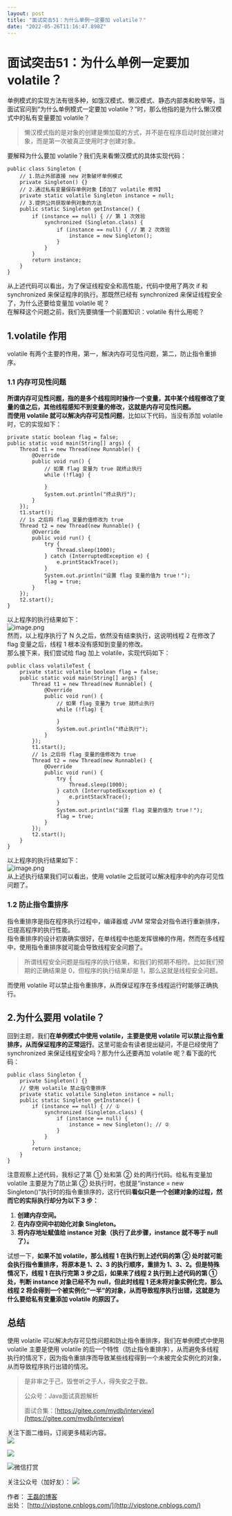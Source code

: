 ```yaml
---
layout: post
title: "面试突击51：为什么单例一定要加 volatile？"
date: "2022-05-26T11:16:47.898Z"
---
```

面试突击51：为什么单例一定要加 volatile？
==========================

单例模式的实现方法有很多种，如饿汉模式、懒汉模式、静态内部类和枚举等，当面试官问到“为什么单例模式一定要加 volatile？”时，那么他指的是为什么懒汉模式中的私有变量要加 volatile？

> 懒汉模式指的是对象的创建是懒加载的方式，并不是在程序启动时就创建对象，而是第一次被真正使用时才创建对象。

要解释为什么要加 volatile？我们先来看懒汉模式的具体实现代码：

    public class Singleton {
        // 1.防止外部直接 new 对象破坏单例模式
        private Singleton() {}
        // 2.通过私有变量保存单例对象【添加了 volatile 修饰】
        private static volatile Singleton instance = null;
        // 3.提供公共获取单例对象的方法
        public static Singleton getInstance() {
            if (instance == null) { // 第 1 次效验
                synchronized (Singleton.class) {
                    if (instance == null) { // 第 2 次效验
                        instance = new Singleton(); 
                    }
                }
            }
            return instance;
        }
    }
    

从上述代码可以看出，为了保证线程安全和高性能，代码中使用了两次 if 和 synchronized 来保证程序的执行。那既然已经有 synchronized 来保证线程安全了，为什么还要给变量加 volatile 呢？  
在解释这个问题之前，我们先要搞懂一个前置知识：volatile 有什么用呢？

1.volatile 作用
-------------

volatile 有两个主要的作用，第一，解决内存可见性问题，第二，防止指令重排序。

### 1.1 内存可见性问题

**所谓内存可见性问题，指的是多个线程同时操作一个变量，其中某个线程修改了变量的值之后，其他线程感知不到变量的修改，这就是内存可见性问题。**  
**而使用 volatile 就可以解决内存可见性问题**，比如以下代码，当没有添加 volatile 时，它的实现如下：

    private static boolean flag = false;
    public static void main(String[] args) {
        Thread t1 = new Thread(new Runnable() {
            @Override
            public void run() {
                // 如果 flag 变量为 true 就终止执行
                while (!flag) {
    
                }
                System.out.println("终止执行");
            }
        });
        t1.start();
        // 1s 之后将 flag 变量的值修改为 true
        Thread t2 = new Thread(new Runnable() {
            @Override
            public void run() {
                try {
                    Thread.sleep(1000);
                } catch (InterruptedException e) {
                    e.printStackTrace();
                }
                System.out.println("设置 flag 变量的值为 true！");
                flag = true;
            }
        });
        t2.start();
    }
    

以上程序的执行结果如下：  
![image.png](https://cdn.nlark.com/yuque/0/2022/png/92791/1650458547207-82d75caf-c3a0-4934-a83e-af74bb269a1d.png#clientId=uebca8d07-ffcb-4&crop=0&crop=0&crop=1&crop=1&from=paste&height=234&id=u0d791ef0&margin=%5Bobject%20Object%5D&name=image.png&originHeight=467&originWidth=1738&originalType=binary&ratio=1&rotation=0&showTitle=false&size=51096&status=done&style=none&taskId=uffc6d906-eb4a-4e2e-8681-2fc0a2f1d3a&title=&width=869)  
然而，以上程序执行了 N 久之后，依然没有结束执行，这说明线程 2 在修改了 flag 变量之后，线程 1 根本没有感知到变量的修改。  
那么接下来，我们尝试给 flag 加上 volatile，实现代码如下：

    public class volatileTest {
        private static volatile boolean flag = false;
        public static void main(String[] args) {
            Thread t1 = new Thread(new Runnable() {
                @Override
                public void run() {
                    // 如果 flag 变量为 true 就终止执行
                    while (!flag) {
    
                    }
                    System.out.println("终止执行");
                }
            });
            t1.start();
            // 1s 之后将 flag 变量的值修改为 true
            Thread t2 = new Thread(new Runnable() {
                @Override
                public void run() {
                    try {
                        Thread.sleep(1000);
                    } catch (InterruptedException e) {
                        e.printStackTrace();
                    }
                    System.out.println("设置 flag 变量的值为 true！");
                    flag = true;
                }
            });
            t2.start();
        }
    }
    

以上程序的执行结果如下：  
![image.png](https://cdn.nlark.com/yuque/0/2022/png/92791/1650458765573-e1fb8e93-21cb-4b17-9e55-a8021bb1aeb4.png#clientId=uebca8d07-ffcb-4&crop=0&crop=0&crop=1&crop=1&from=paste&height=236&id=u5d404467&margin=%5Bobject%20Object%5D&name=image.png&originHeight=471&originWidth=1785&originalType=binary&ratio=1&rotation=0&showTitle=false&size=61785&status=done&style=none&taskId=u1aba1dc9-2355-4ba9-b26f-162b8650c07&title=&width=892.5)  
从上述执行结果我们可以看出，使用 volatile 之后就可以解决程序中的内存可见性问题了。

### 1.2 防止指令重排序

指令重排序是指在程序执行过程中，编译器或 JVM 常常会对指令进行重新排序，已提高程序的执行性能。  
指令重排序的设计初衷确实很好，在单线程中也能发挥很棒的作用，然而在多线程中，使用指令重排序就可能会导致线程安全问题了。

> 所谓线程安全问题是指程序的执行结果，和我们的预期不相符。比如我们预期的正确结果是 0，但程序的执行结果却是 1，那么这就是线程安全问题。

而使用 volatile 可以禁止指令重排序，从而保证程序在多线程运行时能够正确执行。

2.为什么要用 volatile？
-----------------

回到主题，我们**在单例模式中使用 volatile，主要是使用 volatile 可以禁止指令重排序，从而保证程序的正常运行**。这里可能会有读者提出疑问，不是已经使用了 synchronized 来保证线程安全吗？那为什么还要再加 volatile 呢？看下面的代码：

    public class Singleton {
        private Singleton() {}
        // 使用 volatile 禁止指令重排序
        private static volatile Singleton instance = null;
        public static Singleton getInstance() {
            if (instance == null) { // ①
                synchronized (Singleton.class) {
                    if (instance == null) {
                        instance = new Singleton(); // ②
                    }
                }
            }
            return instance;
        }
    }
    

注意观察上述代码，我标记了第 ① 处和第 ② 处的两行代码。给私有变量加 volatile 主要是为了防止第 ② 处执行时，也就是“instance = new Singleton()”执行时的指令重排序的，这行代码**看似只是一个创建对象的过程，然而它的实际执行却分为以下 3 步：**

1.  **创建内存空间。**
2.  **在内存空间中初始化对象 Singleton。**
3.  **将内存地址赋值给 instance 对象（执行了此步骤，instance 就不等于 null 了）。**

试想一下，**如果不加 volatile，那么线程 1 在执行到上述代码的第 ② 处时就可能会执行指令重排序，将原本是 1、2、3 的执行顺序，重排为 1、3、2。但是特殊情况下，线程 1 在执行完第 3 步之后，如果来了线程 2 执行到上述代码的第 ① 处，判断 instance 对象已经不为 null，但此时线程 1 还未将对象实例化完，那么线程 2 将会得到一个被实例化“一半”的对象，从而导致程序执行出错，这就是为什么要给私有变量添加 volatile 的原因了。**

总结
--

使用 volatile 可以解决内存可见性问题和防止指令重排序，我们在单例模式中使用 volatile 主要是使用 volatile 的后一个特性（防止指令重排序），从而避免多线程执行的情况下，因为指令重排序而导致某些线程得到一个未被完全实例化的对象，从而导致程序执行出错的情况。

> 是非审之于己，毁誉听之于人，得失安之于数。
> 
> 公众号：Java面试真题解析
> 
> 面试合集：[https://gitee.com/mydb/interview](https://gitee.com/mydb/interview)

关注下面二维码，订阅更多精彩内容。  
![](https://images.cnblogs.com/cnblogs_com/vipstone/848916/o_211225130402_gognzhonghao.jpg)

![](http://icdn.apigo.cn/gitchat/rabbitmq.png?imageView2/0/w/500/h/400)

![微信打赏](http://icdn.apigo.cn/myinfo/wchat-pay.png "微信打赏")  

关注公众号（加好友）： ![](http://icdn.apigo.cn/gongzhonghao2.png?imageView2/0/w/120/h/120)

  
作者： [王磊的博客](http://vipstone.cnblogs.com/)  
出处： [http://vipstone.cnblogs.com/](http://vipstone.cnblogs.com/)